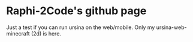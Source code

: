 # Raphi-2Code's github page
Just a test if you can run ursina on the web/mobile. Only my ursina-web-minecraft (2d) is here.
